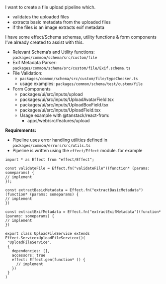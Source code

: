 I want to create a file upload pipeline which.

- validates the uploaded files
- extracts basic metadata from the uploaded files
- if the files is an image extracts exif metadata

I have some effect/Schema schemas, utility functions & form components  I’ve already created to assist with this.

- Relevant Schema’s and Utility functions:  `packages/common/schema/src/custom/file`
- Exif Metadata Parser: `packages/common/schema/src/custom/file/Exif.schema.ts`
- File Validation:
    - `packages/common/schema/src/custom/file/typeChecker.ts`
    - usage examples: `packages/common/schema/test/custom/file`
- Form Components
    - packages/ui/src/inputs/upload
    - packages/ui/src/inputs/UploadAvatarField.tsx
    - packages/ui/src/inputs/UploadBoxField.tsx
    - packages/ui/src/inputs/UploadField.tsx
    - Usage example with @tanstack/react-from:
        - apps/web/src/features/upload

**Requirements:**

- Pipeline uses error handling utilities defined in `packages/common/errors/src/utils.ts`
- Pipeline is written using the `effect/Effect` module. for example

```tsx
import * as Effect from "effect/Effect";

const validateFile = Effect.fn("validateFile")(function* (params: someparams) {
// implement
});

const extractBasicMetadata = Effect.fn("extractBasicMetadata")(function* (params: someparams) {
// implement
})

const extractExifMetadata = Effect.fn("extractExifMetadata")(function* (params: someparams) {
// implement
})

export class UploadFileService extends Effect.Service<UploadFileService>()(
 "UploadFileService",
 {
   dependencies: [],
   accessors: true
   effect: Effect.gen(function* () {
     // implement
   })
 }
)
```
